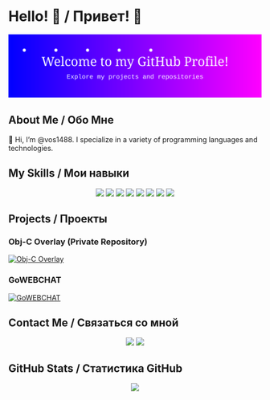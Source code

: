 # Hello! 👋 / Привет! 👋
![Banner](https://raw.githubusercontent.com/vos1488/vos1488/refs/heads/main/banner.svg)

## About Me / Обо Мне
👋 Hi, I’m @vos1488. I specialize in a variety of programming languages and technologies. 

## My Skills / Мои навыки
<p align="center">
  <img src="https://img.shields.io/badge/-C++-00599C?style=flat&logo=c%2B%2B&logoColor=white">
  <img src="https://img.shields.io/badge/-Go-00ADD8?style=flat&logo=go&logoColor=white">
  <img src="https://img.shields.io/badge/-HTML-E34F26?style=flat&logo=html5&logoColor=white">
  <img src="https://img.shields.io/badge/-PHP-777BB4?style=flat&logo=php&logoColor=white">
  <img src="https://img.shields.io/badge/-CSS-1572B6?style=flat&logo=css3&logoColor=white">
  <img src="https://img.shields.io/badge/-JavaScript-F7DF1E?style=flat&logo=javascript&logoColor=white">
  <img src="https://img.shields.io/badge/-Objective--C-438DD3?style=flat&logo=apple&logoColor=white">
  <img src="https://img.shields.io/badge/-Swift-FA7343?style=flat&logo=swift&logoColor=white">
</p>

## Projects / Проекты
### Obj-C Overlay (Private Repository)
[![Obj-C Overlay](https://via.placeholder.com/150)](https://github.com/vos1488/overlay-objc)

### GoWEBCHAT
[![GoWEBCHAT](https://via.placeholder.com/150)](https://github.com/vos1488/go-webchat)

## Contact Me / Связаться со мной
<p align="center">
  <a href="mailto:vosrhd9@gmail.com"><img src="https://img.shields.io/badge/Email-D14836?style=flat&logo=gmail&logoColor=white"></a>
  <a href="https://github.com/vos1488"><img src="https://img.shields.io/badge/GitHub-100000?style=flat&logo=github&logoColor=white"></a>
</p>

## GitHub Stats / Статистика GitHub
<p align="center">
  <img src="https://github-readme-stats.vercel.app/api?username=vos1488&show_icons=true&theme=radical">
</p>
